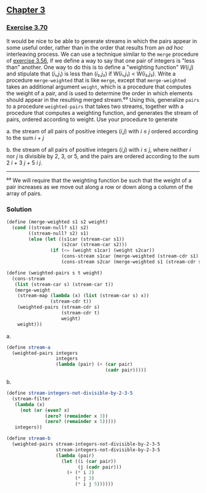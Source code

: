 ## [Chapter 3](../index.md#3-Modularity-Objects-and-State)

### [Exercise 3.70](https://mitpress.mit.edu/sites/default/files/sicp/full-text/book/book-Z-H-24.html#%_thm_3.70)

It would be nice to be able to generate streams in which the pairs appear in some useful order, rather than in the order that results from an _ad hoc_ interleaving process. We can use a technique similar to the `merge` procedure of [exercise 3.56][1], if we define a way to say that one pair of integers is "less than" another. One way to do this is to define a "weighting function" _W_(_i_,_j_) and stipulate that (<i>i</i>₁,<i>j</i>₁) is less than (<i>i</i>₂,<i>j</i>₂) if W(<i>i</i>₁,<i>j</i>₁) < W(<i>i</i>₂,<i>j</i>₂). Write a procedure `merge-weighted` that is like `merge`, except that `merge-weighted` takes an additional argument `weight`, which is a procedure that computes the weight of a pair, and is used to determine the order in which elements should appear in the resulting merged stream.⁶⁹ Using this, generalize `pairs` to a procedure `weighted-pairs` that takes two streams, together with a procedure that computes a weighting function, and generates the stream of pairs, ordered according to weight. Use your procedure to generate

a. the stream of all pairs of positive integers (_i_,_j_) with _i_ ≤ _j_ ordered according to the sum _i_ + _j_

b. the stream of all pairs of positive integers (_i_,_j_) with _i_ ≤ _j_, where neither _i_ nor _j_ is divisible by 2, 3, or 5, and the pairs are ordered according to the sum 2 _i_ + 3 _j_ + 5 _i_ _j_.

---

⁶⁹ We will require that the weighting function be such that the weight of a pair increases as we move out along a row or down along a column of the array of pairs.

### Solution

```scheme
(define (merge-weighted s1 s2 weight)
  (cond ((stream-null? s1) s2)
        ((stream-null? s2) s1)
        (else (let ((s1car (stream-car s1))
                    (s2car (stream-car s2)))
                (if (<= (weight s1car) (weight s2car))
                    (cons-stream s1car (merge-weighted (stream-cdr s1) s2))
                    (cons-stream s2car (merge-weighted s1 (stream-cdr s2))))))))

(define (weighted-pairs s t weight)
  (cons-stream
   (list (stream-car s) (stream-car t))
   (merge-weight
    (stream-map (lambda (x) (list (stream-car s) x))
                (stream-cdr t))
    (weighted-pairs (stream-cdr s)
                    (stream-cdr t)
                    weight)
    weight)))
```

a.

```scheme
(define stream-a
  (weighted-pairs integers
                  integers
                  (lambda (pair) (+ (car pair)
                                    (cadr pair)))))
```

b.

```scheme
(define stream-integers-not-divisible-by-2-3-5
  (stream-filter
   (lambda (x)
     (not (or (even? x)
              (zero? (remainder x 3))
              (zero? (remainder x 5)))))
   integers))

(define stream-b
  (weighted-pairs stream-integers-not-divisible-by-2-3-5
                  stream-integers-not-divisible-by-2-3-5
                  (lambda (pair)
                    (let ((i (car pair))
                          (j (cadr pair)))
                      (+ (* i 2)
                         (* j 3)
                         (* i j 5))))))
```

[1]: ./Exercise%203.56.md

